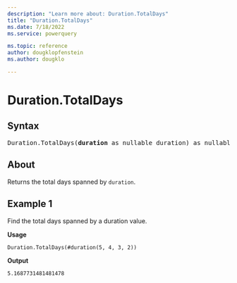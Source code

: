 ```yaml
---
description: "Learn more about: Duration.TotalDays"
title: "Duration.TotalDays"
ms.date: 7/18/2022
ms.service: powerquery

ms.topic: reference
author: dougklopfenstein
ms.author: dougklo

---
```

# Duration.TotalDays

## Syntax

<pre>
Duration.TotalDays(<b>duration</b> as nullable duration) as nullable number
</pre>
  
## About

Returns the total days spanned by `duration`.

## Example 1

Find the total days spanned by a duration value.

**Usage**

```powerquery-m
Duration.TotalDays(#duration(5, 4, 3, 2))
```

**Output**

`5.1687731481481478`
